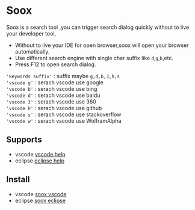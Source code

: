 # Soox 
Soox is a search tool ,you can trigger search dialog quickly without to live your developer tool,  
* Without to live your IDE for open browser,soox will open your browser automatically.  
* Use different search engine with single char suffix like `d`,`g`,`b`,etc.
* Press F12 to open search dialog.
 
`'keywords suffix'` : suffix maybe `g,d,b,3,h,s`  
`'vscode g'`  : serach vscode use google    
`'vscode b'` : serach vscode use bing  
`'vscode d'` : serach vscode use baidu  
`'vscode 3'` : serach vscode use 360     
`'vscode h'` : serach vscode use github   
`'vscode s'` : serach vscode use stackoverflow   
`'vscode w'` : serach vscode use WolframAlpha

## Supports  
* vscode [vscode help](vscode/README.md)
* eclipse [eclipse help](eclipse/README.md)

## Install
* vscode [soox vscode](https://marketplace.visualstudio.com/search?term=soox&target=VSCode)
* eclipse [soox eclipse](https://github.com/smarkm/soox/tree/master/eclipse)

